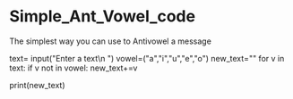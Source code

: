 # Simple_Ant_Vowel_code
The simplest way you can use to Antivowel a message

text= input("Enter a text\n  ")
vowel=("a","i","u","e","o")
new_text=""
for v in text:
    if v not in vowel:
        new_text+=v
        
print(new_text)
